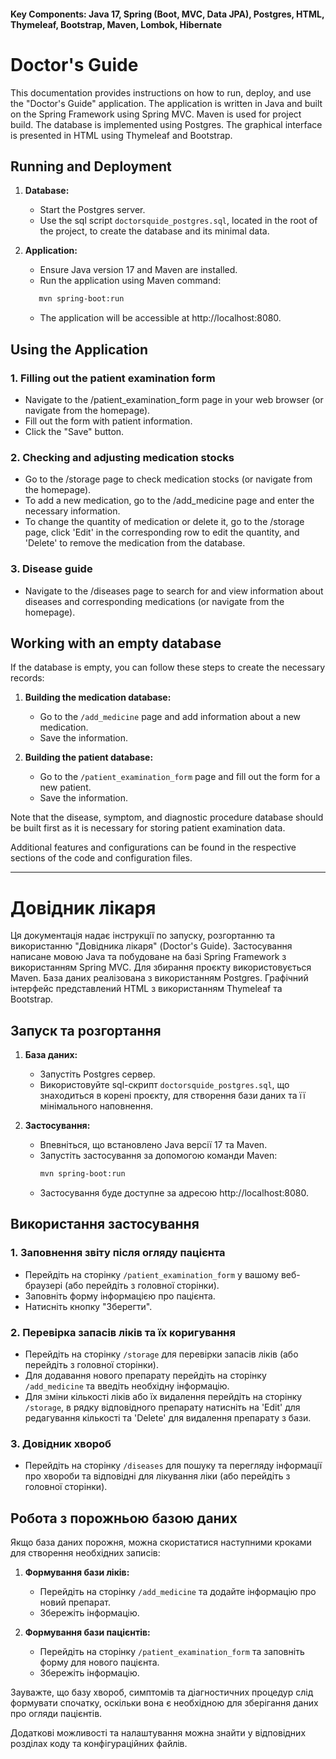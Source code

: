 #### Key Components: Java 17, Spring (Boot, MVC, Data JPA), Postgres, HTML, Thymeleaf, Bootstrap, Maven, Lombok, Hibernate



# Doctor's Guide

This documentation provides instructions on how to run, deploy, and use the "Doctor's Guide" application. The application is written in Java and built on the Spring Framework using Spring MVC. Maven is used for project build. The database is implemented using Postgres. The graphical interface is presented in HTML using Thymeleaf and Bootstrap.

## Running and Deployment

1. **Database:**
      - Start the Postgres server.
      - Use the sql script `doctorsquide_postgres.sql`, located in the root of the project, to create the database and its minimal data.

2. **Application:**
      - Ensure Java version 17 and Maven are installed.
      - Run the application using Maven command:
      ```bash
         mvn spring-boot:run
      ```
      - The application will be accessible at http://localhost:8080.
      
## Using the Application

### 1. Filling out the patient examination form
   - Navigate to the /patient_examination_form page in your web browser (or navigate from the homepage).
   - Fill out the form with patient information.
   - Click the "Save" button.
### 2. Checking and adjusting medication stocks
   - Go to the /storage page to check medication stocks (or navigate from the homepage).
   - To add a new medication, go to the /add_medicine page and enter the necessary information.
   - To change the quantity of medication or delete it, go to the /storage page, click 'Edit' in the corresponding row to edit the quantity, and 'Delete' to remove the medication from the database.
### 3. Disease guide
   - Navigate to the /diseases page to search for and view information about diseases and corresponding medications (or navigate from the homepage).

## Working with an empty database

If the database is empty, you can follow these steps to create the necessary records:

1. **Building the medication database:**
   - Go to the `/add_medicine` page and add information about a new medication.
   - Save the information.

2. **Building the patient database:**
   - Go to the `/patient_examination_form` page and fill out the form for a new patient.
   - Save the information.

Note that the disease, symptom, and diagnostic procedure database should be built first as it is necessary for storing patient examination data.

Additional features and configurations can be found in the respective sections of the code and configuration files.

***

# Довідник лікаря

Ця документація надає інструкції по запуску, розгортанню та використанню "Довідника лікаря" (Doctor's Guide). 
Застосування написане мовою Java та побудоване на базі Spring Framework з використанням Spring MVC. 
Для збирання проєкту використовується Maven. База даних реалізована з використанням Postgres. 
Графічний інтерфейс представлений HTML з використанням Thymeleaf та Bootstrap.

## Запуск та розгортання

1. **База даних:**
    - Запустіть Postgres сервер.
    - Використовуйте sql-скрипт `doctorsquide_postgres.sql`, що знаходиться в корені проєкту, для створення бази даних та її мінімального наповнення.

2. **Застосування:**
    - Впевніться, що встановлено Java версії 17 та Maven.
    - Запустіть застосування за допомогою команди Maven:
      ```bash
      mvn spring-boot:run
      ```
    - Застосування буде доступне за адресою http://localhost:8080.

## Використання застосування

### 1. Заповнення звіту після огляду пацієнта
- Перейдіть на сторінку `/patient_examination_form` у вашому веб-браузері (або перейдіть з головної сторінки).
- Заповніть форму інформацією про пацієнта.
- Натисніть кнопку "Зберегти".

### 2. Перевірка запасів ліків та їх коригування
- Перейдіть на сторінку `/storage` для перевірки запасів ліків (або перейдіть з головної сторінки).
- Для додавання нового препарату перейдіть на сторінку `/add_medicine` та введіть необхідну інформацію.
- Для зміни кількості ліків або їх видалення перейдіть на сторінку `/storage`, в рядку відповідного препарату 
натисніть на 'Edit' для редагування кількості та 'Delete' для видалення препарату з бази.

### 3. Довідник хвороб
- Перейдіть на сторінку `/diseases` для пошуку та перегляду інформації про хвороби та відповідні 
для лікування ліки (або перейдіть з головної сторінки).

## Робота з порожньою базою даних

Якщо база даних порожня, можна скористатися наступними кроками для створення необхідних записів:

1. **Формування бази ліків:**
    - Перейдіть на сторінку `/add_medicine` та додайте інформацію про новий препарат.
    - Збережіть інформацію.

2. **Формування бази пацієнтів:**
    - Перейдіть на сторінку `/patient_examination_form` та заповніть форму для нового пацієнта.
    - Збережіть інформацію.

Зауважте, що базу хвороб, симптомів та діагностичних процедур слід формувати спочатку, оскільки вона є необхідною для зберігання даних про огляди пацієнтів.

Додаткові можливості та налаштування можна знайти у відповідних розділах коду та конфігураційних файлів.